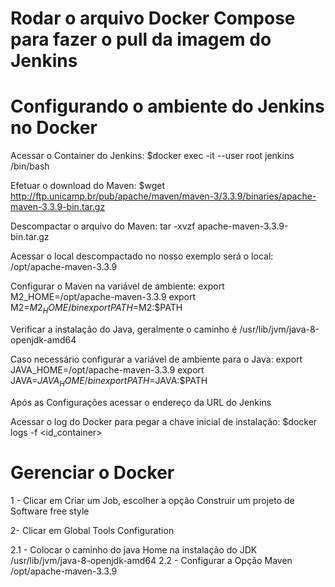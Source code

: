 # Rodar o arquivo Docker Compose para fazer o pull da imagem do Jenkins

# Configurando o ambiente do Jenkins no Docker

Acessar o Container do Jenkins: 
$docker exec -it --user root jenkins /bin/bash

Efetuar o download do Maven:
$wget http://ftp.unicamp.br/pub/apache/maven/maven-3/3.3.9/binaries/apache-maven-3.3.9-bin.tar.gz

Descompactar o arquivo do Maven:
tar -xvzf apache-maven-3.3.9-bin.tar.gz

Acessar o local descompactado no nosso exemplo será o local:
/opt/apache-maven-3.3.9

Configurar o Maven na variável de ambiente:
export M2_HOME=/opt/apache-maven-3.3.9 
export M2=$M2_HOME/bin
export PATH=$M2:$PATH

Verificar a instalação do Java, geralmente o caminho é /usr/lib/jvm/java-8-openjdk-amd64

Caso necessário configurar a variável de ambiente para o Java:
export JAVA_HOME=/opt/apache-maven-3.3.9 
export JAVA=$JAVA_HOME/bin
export PATH=$JAVA:$PATH

Após as Configurações acessar o endereço da URL do Jenkins

Acessar o log do Docker para pegar a chave inicial de instalação:
$docker logs -f <id_container>

# Gerenciar o Docker

1 - Clicar em Criar um Job, escolher a opção Construir um projeto de Software free style

2- Clicar em Global Tools Configuration

2.1 - Colocar o caminho do java Home na instalação do JDK /usr/lib/jvm/java-8-openjdk-amd64
2.2 - Configurar a Opção Maven	/opt/apache-maven-3.3.9
